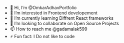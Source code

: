 - 👋 Hi, I’m @OmkarAdhavPortfolio
- 👀 I’m interested in Frontend developement
- 🌱 I’m currently learning Diffrent React frameworks
- 💞️ I’m looking to collaborate on Open Source Projects
- 📫 How to reach me @gadamalak599
- ⚡ Fun fact: I Do not like to code

<!---
OmkarAdhavPortfolio/OmkarAdhavPortfolio is a ✨ special ✨ repository because its `README.md` (this file) appears on your GitHub profile.
You can click the Preview link to take a look at your changes.
--->
